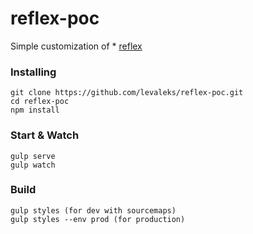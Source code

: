# reflex-poc

Simple customization of * [reflex](http://reflexgrid.com/docs/)

### Installing

```
git clone https://github.com/levaleks/reflex-poc.git
cd reflex-poc
npm install
```

### Start & Watch

```
gulp serve
gulp watch
```

### Build

```
gulp styles (for dev with sourcemaps)
gulp styles --env prod (for production)
```